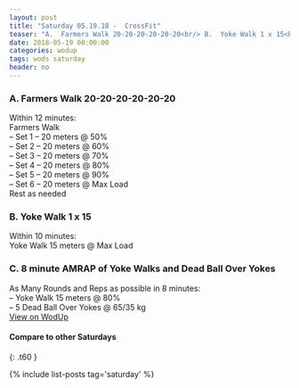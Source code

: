 ```yaml
---
layout: post
title: "Saturday 05.19.18 -  CrossFit"
teaser: "A.  Farmers Walk 20-20-20-20-20-20<br/> B.  Yoke Walk 1 x 15<br/> C.  8 minute AMRAP of Yoke Walks and Dead Ball Over Yokes"
date: 2018-05-19 00:00:00
categories: wodup
tags: wods saturday
header: no
---
```



<h3>A.  Farmers Walk 20-20-20-20-20-20</h3>
Within 12 minutes:<br/>
Farmers Walk<br/>– Set 1 –  20 meters @ 50%<br/>– Set 2 –  20 meters @ 60%<br/>– Set 3 –  20 meters @ 70%<br/>– Set 4 –  20 meters @ 80%<br/>– Set 5 –  20 meters @ 90%<br/>– Set 6 –  20 meters @ Max Load<br/>Rest as needed<br/>
<h3>B.  Yoke Walk 1 x 15</h3>
Within 10 minutes:<br/>
Yoke Walk 15 meters @ Max Load<br/>
<h3>C.  8 minute AMRAP of Yoke Walks and Dead Ball Over Yokes</h3>
As Many Rounds and Reps as possible in 8 minutes:<br/>– Yoke Walk 15 meters @ 80%<br/>– 5 Dead Ball Over Yokes @ 65/35 kg<br/>
<a href="https://www.wodup.com/gyms/asphodel/wods/6288" target="blank">View on WodUp</a>


#### Compare to other Saturdays
{: .t60 }

{% include list-posts tag='saturday' %}